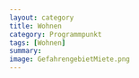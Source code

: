 ```yaml
---
layout: category
title: Wohnen
category: Programmpunkt
tags: [Wohnen]
summary: 
image: GefahrengebietMiete.png
---
```

